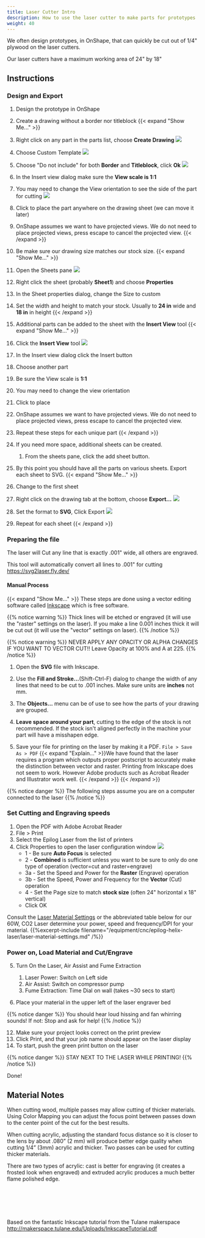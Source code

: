 ```yaml
---
title: Laser Cutter Intro
description: How to use the laser cutter to make parts for prototypes
weight: 40
---
```


We often design prototypes, in OnShape, that can quickly be cut out of 1/4" plywood on the laser cutters.

Our laser cutters have a maximum working area of 24" by 18"

## Instructions

### Design and Export
1. Design the prototype in OnShape

2. Create a drawing without a border nor titleblock {{< expand "Show Me..." >}}
1. Right click on any part in the parts list, choose **Create Drawing** ![](onshape-create-drawing.png)
2. Choose Custom Template ![](onshape-drawing-custom-template.png)
3. Choose "Do not include" for both **Border** and **Titleblock**, click **Ok** ![](onshape-drawing-do-not-include.png)
4. In the Insert view dialog make sure the **View scale is 1:1**
5. You may need to change the View orientation to see the side of the part for cutting ![](onshape-insert-view-orientation.png)
6. Click to place the part anywhere on the drawing sheet (we can move it later)
7. OnShape assumes we want to have projected views. We do not need to place projected views, press escape to cancel the projected view.
{{< /expand >}}

3. Be make sure our drawing size matches our stock size. {{< expand "Show Me..." >}}
1. Open the Sheets pane ![](onshape-sheets-pane.png)
2. Right click the sheet (probably **Sheet1**) and choose **Properties**
3. In the Sheet properties dialog, change the Size to custom
4. Set the width and height to match your stock. Usually to **24 in** wide and **18 in** in height
{{< /expand >}}

4. Additional parts can be added to the sheet with the **Insert View** tool {{< expand "Show Me..." >}}
1. Click the **Insert View** tool ![](onshape-insert-view.png)
2. In the Insert view dialog click the Insert button
3. Choose another part
4. Be sure the View scale is **1:1**
5. You may need to change the view orientation
6. Click to place
7. OnShape assumes we want to have projected views. We do not need to place projected views, press escape to cancel the projected view.
8. Repeat these steps for each unique part
{{< /expand >}}

5. If you need more space, additional sheets can be created.
    1. From the sheets pane, click the add sheet button.
6. By this point you should have all the parts on various sheets. Export each sheet to SVG. {{< expand "Show Me..." >}}
1. Change to the first sheet
2. Right click on the drawing tab at the bottom, choose **Export...** ![](onshape-drawing-export.png)
3. Set the format to **SVG**, Click Export ![](onshape-export-svg.png)
4. Repeat for each sheet
{{< /expand >}}

### Preparing the file

The laser will Cut any line that is exactly .001" wide, all others are engraved.

This tool will automatically convert all lines to .001" for cutting https://svg2laser.fly.dev/

#### Manual Process
{{< expand "Show Me..." >}}
These steps are done using a vector editing software called [Inkscape](https://inkscape.org/) which is free software.

{{% notice warning %}}
Thick lines will be etched or engraved (it will use the "raster" settings on the laser). If you make a line 0.001 inches thick it will be cut out (it will use the "vector" settings on laser).
{{% /notice %}}

{{% notice warning %}}
NEVER APPLY ANY OPACITY OR ALPHA CHANGES IF YOU WANT TO VECTOR CUT!!
Leave Opacity at 100% and A at 225.
{{% /notice %}}

1. Open the **SVG** file with Inkscape.

1. Use the **Fill and Stroke...**(Shift-Ctrl-F) dialog to change the width of any lines that need to be cut to .001 inches. Make sure units are **inches** not mm.

2. The **Objects...** menu can be of use to see how the parts of your drawing are grouped.

3. **Leave space around your part**, cutting to the edge of the stock is not recommended. If the stock isn't aligned perfectly in the machine your part will have a misshapen edge.

4. Save your file for printing on the laser by making it a PDF. `File > Save As > PDF` {{< expand "Explain..." >}}We have found that the laser requires a program which outputs proper postscript to accurately make the distinction between vector and raster. Printing from Inkscape does not seem to work. However Adobe products such as Acrobat Reader and Illustrator work well. {{< /expand >}}
{{< /expand >}}

{{% notice danger %}}
The following steps assume you are on a computer connected to the laser
{{% /notice %}}

### Set Cutting and Engraving speeds

1. Open the PDF with Adobe Acrobat Reader
2. File > Print
3. Select the Epilog Laser from the list of printers
4. Click Properties to open the laser configuration window
![](epilog-laser-config.png)
    - 1 - Be sure **Auto Focus** is selected
    - 2 - **Combined** is sufficient unless you want to be sure to only do one type of operation (vector=cut and raster=engrave)
    - 3a - Set the Speed and Power for the **Raster** (Engrave) operation
    - 3b - Set the Speed, Power and Frequency for the **Vector** (Cut) operation
    - 4 - Set the Page size to match **stock size** (often 24" horizontal x 18" vertical)
    - Click OK

Consult the [Laser Material Settings](/equipment/cnc/epilog-helix-laser/laser-material-settings.pdf) or the abbreviated table below for our 60W, CO2 Laser determine your power, speed and frequency/DPI for your material. {{%excerpt-include filename="/equipment/cnc/epilog-helix-laser/laser-material-settings.md" /%}}

### Power on, Load Material and Cut/Engrave
5. Turn On the Laser, Air Assist and Fume Extraction
    1. Laser Power: Switch on Left side
    2. Air Assist: Switch on compressor pump 
    3. Fume Extraction: Time Dial on wall (takes ~30 secs to start)

6. Place your material in the upper left of the laser engraver bed

{{% notice danger %}}
You should hear loud hissing and fan whirring sounds! If not: Stop and ask for help!
{{% /notice %}}

12. Make sure your project looks correct on the print preview
13. Click Print, and that your job name should appear on the laser display
14. To start, push the green print button on the laser 

{{% notice danger %}}
STAY NEXT TO THE LASER WHILE PRINTING!
{{% /notice %}}

Done!

## Material Notes
When cutting wood, multiple passes may allow cutting of thicker materials. Using Color Mapping you can adjust the focus point between passes down to the
center point of the cut for the best results.

When cutting acrylic, adjusting the standard focus distance so it is closer to the lens by about .080” (2 mm) will produce better edge quality when cutting 1/4” (3mm) acrylic and thicker. Two passes can be used for cutting thicker materials. 

There are two types of acrylic: cast is better for engraving (it creates a frosted look when engraved) and extruded acrylic produces a much better flame polished edge. 

<br><br><br><br>



Based on the fantastic Inkscape tutorial from the Tulane makerspace
http://makerspace.tulane.edu/Uploads/InkscapeTutorial.pdf
